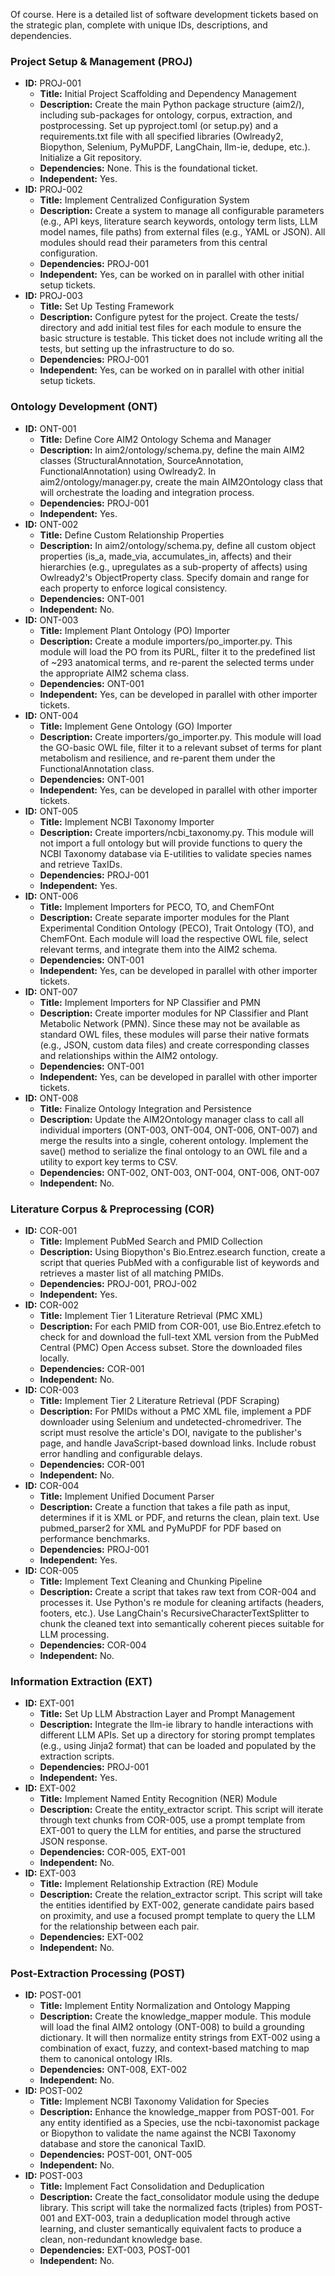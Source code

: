 Of course. Here is a detailed list of software development tickets based on the strategic plan, complete with unique IDs, descriptions, and dependencies.

### **Project Setup & Management (PROJ)**

* **ID:** PROJ-001  
  * **Title:** Initial Project Scaffolding and Dependency Management  
  * **Description:** Create the main Python package structure (aim2/), including sub-packages for ontology, corpus, extraction, and postprocessing. Set up pyproject.toml (or setup.py) and a requirements.txt file with all specified libraries (Owlready2, Biopython, Selenium, PyMuPDF, LangChain, llm-ie, dedupe, etc.). Initialize a Git repository.  
  * **Dependencies:** None. This is the foundational ticket.  
  * **Independent:** Yes.  
* **ID:** PROJ-002  
  * **Title:** Implement Centralized Configuration System  
  * **Description:** Create a system to manage all configurable parameters (e.g., API keys, literature search keywords, ontology term lists, LLM model names, file paths) from external files (e.g., YAML or JSON). All modules should read their parameters from this central configuration.  
  * **Dependencies:** PROJ-001  
  * **Independent:** Yes, can be worked on in parallel with other initial setup tickets.  
* **ID:** PROJ-003  
  * **Title:** Set Up Testing Framework  
  * **Description:** Configure pytest for the project. Create the tests/ directory and add initial test files for each module to ensure the basic structure is testable. This ticket does not include writing all the tests, but setting up the infrastructure to do so.  
  * **Dependencies:** PROJ-001  
  * **Independent:** Yes, can be worked on in parallel with other initial setup tickets.

### **Ontology Development (ONT)**

* **ID:** ONT-001  
  * **Title:** Define Core AIM2 Ontology Schema and Manager  
  * **Description:** In aim2/ontology/schema.py, define the main AIM2 classes (StructuralAnnotation, SourceAnnotation, FunctionalAnnotation) using Owlready2. In aim2/ontology/manager.py, create the main AIM2Ontology class that will orchestrate the loading and integration process.  
  * **Dependencies:** PROJ-001  
  * **Independent:** Yes.  
* **ID:** ONT-002  
  * **Title:** Define Custom Relationship Properties  
  * **Description:** In aim2/ontology/schema.py, define all custom object properties (is\_a, made\_via, accumulates\_in, affects) and their hierarchies (e.g., upregulates as a sub-property of affects) using Owlready2's ObjectProperty class. Specify domain and range for each property to enforce logical consistency.  
  * **Dependencies:** ONT-001  
  * **Independent:** No.  
* **ID:** ONT-003  
  * **Title:** Implement Plant Ontology (PO) Importer  
  * **Description:** Create a module importers/po\_importer.py. This module will load the PO from its PURL, filter it to the predefined list of \~293 anatomical terms, and re-parent the selected terms under the appropriate AIM2 schema class.  
  * **Dependencies:** ONT-001  
  * **Independent:** Yes, can be developed in parallel with other importer tickets.  
* **ID:** ONT-004  
  * **Title:** Implement Gene Ontology (GO) Importer  
  * **Description:** Create importers/go\_importer.py. This module will load the GO-basic OWL file, filter it to a relevant subset of terms for plant metabolism and resilience, and re-parent them under the FunctionalAnnotation class.  
  * **Dependencies:** ONT-001  
  * **Independent:** Yes, can be developed in parallel with other importer tickets.  
* **ID:** ONT-005  
  * **Title:** Implement NCBI Taxonomy Importer  
  * **Description:** Create importers/ncbi\_taxonomy.py. This module will not import a full ontology but will provide functions to query the NCBI Taxonomy database via E-utilities to validate species names and retrieve TaxIDs.  
  * **Dependencies:** PROJ-001  
  * **Independent:** Yes.  
* **ID:** ONT-006  
  * **Title:** Implement Importers for PECO, TO, and ChemFOnt  
  * **Description:** Create separate importer modules for the Plant Experimental Condition Ontology (PECO), Trait Ontology (TO), and ChemFOnt. Each module will load the respective OWL file, select relevant terms, and integrate them into the AIM2 schema.  
  * **Dependencies:** ONT-001  
  * **Independent:** Yes, can be developed in parallel with other importer tickets.  
* **ID:** ONT-007  
  * **Title:** Implement Importers for NP Classifier and PMN  
  * **Description:** Create importer modules for NP Classifier and Plant Metabolic Network (PMN). Since these may not be available as standard OWL files, these modules will parse their native formats (e.g., JSON, custom data files) and create corresponding classes and relationships within the AIM2 ontology.  
  * **Dependencies:** ONT-001  
  * **Independent:** Yes, can be developed in parallel with other importer tickets.  
* **ID:** ONT-008  
  * **Title:** Finalize Ontology Integration and Persistence  
  * **Description:** Update the AIM2Ontology manager class to call all individual importers (ONT-003, ONT-004, ONT-006, ONT-007) and merge the results into a single, coherent ontology. Implement the save() method to serialize the final ontology to an OWL file and a utility to export key terms to CSV.  
  * **Dependencies:** ONT-002, ONT-003, ONT-004, ONT-006, ONT-007  
  * **Independent:** No.

### **Literature Corpus & Preprocessing (COR)**

* **ID:** COR-001  
  * **Title:** Implement PubMed Search and PMID Collection  
  * **Description:** Using Biopython's Bio.Entrez.esearch function, create a script that queries PubMed with a configurable list of keywords and retrieves a master list of all matching PMIDs.  
  * **Dependencies:** PROJ-001, PROJ-002  
  * **Independent:** Yes.  
* **ID:** COR-002  
  * **Title:** Implement Tier 1 Literature Retrieval (PMC XML)  
  * **Description:** For each PMID from COR-001, use Bio.Entrez.efetch to check for and download the full-text XML version from the PubMed Central (PMC) Open Access subset. Store the downloaded files locally.  
  * **Dependencies:** COR-001  
  * **Independent:** No.  
* **ID:** COR-003  
  * **Title:** Implement Tier 2 Literature Retrieval (PDF Scraping)  
  * **Description:** For PMIDs without a PMC XML file, implement a PDF downloader using Selenium and undetected-chromedriver. The script must resolve the article's DOI, navigate to the publisher's page, and handle JavaScript-based download links. Include robust error handling and configurable delays.  
  * **Dependencies:** COR-001  
  * **Independent:** No.  
* **ID:** COR-004  
  * **Title:** Implement Unified Document Parser  
  * **Description:** Create a function that takes a file path as input, determines if it is XML or PDF, and returns the clean, plain text. Use pubmed\_parser2 for XML and PyMuPDF for PDF based on performance benchmarks.  
  * **Dependencies:** PROJ-001  
  * **Independent:** Yes.  
* **ID:** COR-005  
  * **Title:** Implement Text Cleaning and Chunking Pipeline  
  * **Description:** Create a script that takes raw text from COR-004 and processes it. Use Python's re module for cleaning artifacts (headers, footers, etc.). Use LangChain's RecursiveCharacterTextSplitter to chunk the cleaned text into semantically coherent pieces suitable for LLM processing.  
  * **Dependencies:** COR-004  
  * **Independent:** No.

### **Information Extraction (EXT)**

* **ID:** EXT-001  
  * **Title:** Set Up LLM Abstraction Layer and Prompt Management  
  * **Description:** Integrate the llm-ie library to handle interactions with different LLM APIs. Set up a directory for storing prompt templates (e.g., using Jinja2 format) that can be loaded and populated by the extraction scripts.  
  * **Dependencies:** PROJ-001  
  * **Independent:** Yes.  
* **ID:** EXT-002  
  * **Title:** Implement Named Entity Recognition (NER) Module  
  * **Description:** Create the entity\_extractor script. This script will iterate through text chunks from COR-005, use a prompt template from EXT-001 to query the LLM for entities, and parse the structured JSON response.  
  * **Dependencies:** COR-005, EXT-001  
  * **Independent:** No.  
* **ID:** EXT-003  
  * **Title:** Implement Relationship Extraction (RE) Module  
  * **Description:** Create the relation\_extractor script. This script will take the entities identified by EXT-002, generate candidate pairs based on proximity, and use a focused prompt template to query the LLM for the relationship between each pair.  
  * **Dependencies:** EXT-002  
  * **Independent:** No.

### **Post-Extraction Processing (POST)**

* **ID:** POST-001  
  * **Title:** Implement Entity Normalization and Ontology Mapping  
  * **Description:** Create the knowledge\_mapper module. This module will load the final AIM2 ontology (ONT-008) to build a grounding dictionary. It will then normalize entity strings from EXT-002 using a combination of exact, fuzzy, and context-based matching to map them to canonical ontology IRIs.  
  * **Dependencies:** ONT-008, EXT-002  
  * **Independent:** No.  
* **ID:** POST-002  
  * **Title:** Implement NCBI Taxonomy Validation for Species  
  * **Description:** Enhance the knowledge\_mapper from POST-001. For any entity identified as a Species, use the ncbi-taxonomist package or Biopython to validate the name against the NCBI Taxonomy database and store the canonical TaxID.  
  * **Dependencies:** POST-001, ONT-005  
  * **Independent:** No.  
* **ID:** POST-003  
  * **Title:** Implement Fact Consolidation and Deduplication  
  * **Description:** Create the fact\_consolidator module using the dedupe library. This script will take the normalized facts (triples) from POST-001 and EXT-003, train a deduplication model through active learning, and cluster semantically equivalent facts to produce a clean, non-redundant knowledge base.  
  * **Dependencies:** EXT-003, POST-001  
  * **Independent:** No.